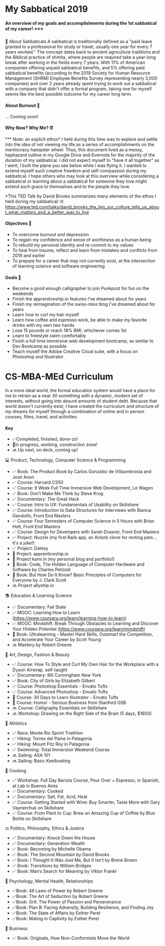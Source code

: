 # My Sabbatical 2019
#### An overview of my goals and accomplishments during the 1st sabbatical of my career! ⭐⭐⭐

📝 About Sabbaticals
A sabbatical is traditionally defined as a "paid leave granted to a professional for study or travel, usually one year for every 7 years worked." The concept dates back to ancient agriculture traditions and the Biblical practice of shmita, where people are required take a year-long break after working in the fields every 7 years. With 11% of American companies offering unpaid sabbatical benefits, and 5% offering paid sabbatical benefits (according to the 2019 Society for Human Resource Management (SHRM) Employee Benefits Survey representing nearly 3,000 companies) and over 2 years already spent trying to work out a sabbatical with a company that didn't offer a formal program, taking one for myself seems like the best possible outcome for my career long term. 

#### About Burnout 🧯
... Coming soon!

#### Why Now? Why Me? ⏰

*** Note: an explicit ethos* I held during this time was to explore and settle into the idea of not viewing my life as a series of accomplishments on the meritocracy hampster wheel. Thus, this document lived as a messy, haphazard outline in my Google Drive and Evernote for the majority of the duration of my sabbatical. I did not expect myself to "have it all together" as I went, I built the plane you see below while I was flying it. I wanted to extend myself such creative freedom and self-compassion during my sabbatical. I hope others who may look at this overview while considering a sabbatical or learning about a sabbatical for someone they love might extend such grace to themselves and to the people they love.

*This TED Talk by David Brooks summarizes many elements of the ethos I held during my sabbatical: 🤓 https://www.ted.com/talks/david_brooks_the_lies_our_culture_tells_us_about_what_matters_and_a_better_way_to_live

#### Objectives 🔎
- To overcome burnout and depression 
- To regain my confidence and sense of worthiness as a human being
- To rebuild my personal identity and re-commit to my values 
- To heal from trauma, reflect and learn from mistakes and conflicts from 2019 and earlier
- To prepare for a career that may not currently exist, at the intersection of learning science and software engineering 

#### Goals 🥅
- Become a good enough calligrapher to join Punkpost for fun on the weekends
- Finish the apprenticeship.io features I've dreamed about for years
- Finish my reimagination of the swiss-miss blog I've dreamed about for years
- Learn how to curl my hair myself 
- Learn how coffee and espresso work, be able to make my favorite drinks with my own two hands
- Lose 15 pounds or reach 18% BMI, whichever comes 1st 
- Learn to freestyle swim comfortably 
- Finish a full time immersive web development bootcamp, as similar to Dev Bootcamp as possible
- Teach myself the Adobe Creative Cloud suite, with a focus on Photoshop and Illustrator

# CS-MBA-MEd Curriculum
In a more ideal world, the formal education system would have a place for me to retrain as a near 30 something with a dynamic, modern set of interests, without going into absurd amounts of student debt. Because that world doesn't currently exist, I have created the curriculum and structure of my dreams for myself through a combination of online and in person courses, films, travel, and activities. 

#### Key 
- ✅Completed, finished, done-zo! 
- 🚧In progress, working, construction zone! 
- 🔜 Up next, on deck, coming up!

💻 Product, Technology, Computer Science & Programming
- ✅ Book: The Product Book by Carlos González de Villaumbrosia and Josh Anon
- ✅ Course: Harvard CS50 
- ✅ Course: 9 Week Full Time Immersive Web Development, Le Wagon 
- ✅ Book: Don’t Make Me Think by Steve Krug
- ✅ Documentary: The Great Hack
- ✅ Course: Intro to UX: Fundamentals of Usability on Skillshare
- ✅ Course: Introduction to Data Structures for Interviews with Bianca Gandolfo, Front End Masters 
- ✅ Course: Four Semesters of Computer Science in 5 Hours with Brian Holt, Front End Masters 
- ✅ Course: Design for Developers with Sarah Drasner, Front End Masters 
- ✅ Project: Nuzzle (my first Rails app, an Airbnb clone for renting pets... it's a joke!)
- ✅ Project: Datesy
- 🚧 Project: apprenticeship.io
- 🚧 Project kamr.in (my personal blog and portfolio!)
- 🚧 Book: Code, The Hidden Language of Computer Hardware and Software by Charles Petzold
- 🚧 Book: But How Do It Know? Basic Principles of Computers for Everyone by J. Clark Scott
- 🔜 Project allyship.io 

📚 Education & Learning Science
- ✅ Documentary: Fail State
- ✅ MOOC: Learning How to Learn (https://www.coursera.org/learn/learning-how-to-learn) 
- ✅ MOOC: Mindshift: Break Through Obstacles to Learning and Discover Your Hidden Potential (https://www.coursera.org/learn/mindshift)
- 🚧 Book: Ultralearning - Master Hard Skills, Outsmart the Competition, and Accelerate Your Career by Scott Young
- 🔜 Mastery by Robert Greene

🎨 Art, Design, Fashion & Beauty
- ✅ Course: How To Style and Curl My Own Hair for the Workplace with a Dyson Airwrap, self-taught
- ✅ Documentary: Bill Cunningham New York
- ✅ Book: City of Girls by Elizabeth Gilbert
- ✅ Course: Photoshop Essentials - Envato Tufts
- ✅ Course: Advanced Photoshop - Envato Tufts 
- 🚧 Course: 30 Days to Learn Illustrator - Envato Tufts 
- 🚧 Course: Humor - Serious Business from Stanford GSB
- 🔜 Course: Calligraphy Essentials on Skillshare
- 🔜 Workshop: Drawing on the Right Side of the Brain (5 days, $1600)

👟 Athletics
- ✅ Race: Monte Rio Sprint Triathlon
- ✅ Hiking: Torres del Paine in Patagonia
- ✅ Hiking: Mount Fitz Roy in Patagonia 
- ✅ Swimming: Total Immersion Weekend Course
- 🔜 Sailing: ASA 101 
- 🔜 Sailing: Basic Keelboating 

🍳 Cooking 
- ✅ Workshop: Full Day Barista Course, Pour Over + Espresso, in Spanish, at Lab in Buenos Aires 
- ✅ Documentary: Cooked
- ✅ Documentary: Salt, Fat, Acid, Heat 
- ✅ Course: Getting Started with Wine: Buy Smarter, Taste More with Gary Vaynerchuk on Skillshare
- ✅ Course: From Plant to Cup: Brew an Amazing Cup of Coffee by Blue Bottle on Skillshare

⚖️ Politics, Philosophy, Ethics & Justice
- ✅ Documentary: Knock Down the House 
- ✅ Documentary: Generation Wealth
- ✅ Book: Becoming by Michelle Obama
- ✅ Book: The Second Mountain by David Brooks 
- ✅ Book: I Thought It Was Just Me, But It Isn’t by Brene Brown
- ✅ Book: Transitions by William Bridges 
- ✅ Book: Man’s Search for Meaning by Viktor Frankl 

🧬 Psychology, Mental Health, Relationships
- ✅Book: 48 Laws of Power by Robert Greene 
- ✅Book: The Art of Seduction by Robert Greene 
- ✅Book: Grit: The Power of Passion and Perseverance 
- ✅Book: Plan B: Facing Adversity, Building Resilience, and Finding Joy 
- ✅Book: The State of Affairs by Esther Perel 
- ✅Book: Mating in Captivity by Esther Perel 

💸 Business
- ✅ Book: Originals, How Non-Conformists Move the World 
